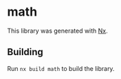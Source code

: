 # math

This library was generated with [Nx](https://nx.dev).

## Building

Run `nx build math` to build the library.

